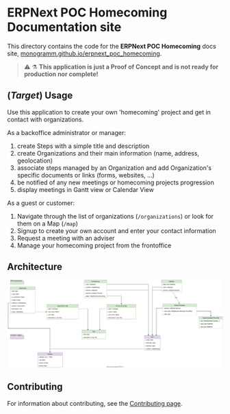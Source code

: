 # **ERPNext POC Homecoming** Documentation site

This directory contains the code for the **ERPNext POC Homecoming** docs site, [monogramm.github.io/erpnext_poc_homecoming](https://monogramm.github.io/erpnext_poc_homecoming).

> :warning: :alembic: **This application is just a Proof of Concept and is not ready for production nor complete!**

## (_Target_) Usage

Use this application to create your own 'homecoming' project and get in contact with organizations.

As a backoffice administrator or manager:
1. create Steps with a simple title and description
1. create Organizations and their main information (name, address, geolocation)
1. associate steps managed by an Organization and add Organization's specific documents or links (forms, websites, ...)
1. be notified of any new meetings or homecoming projects progression
1. display meetings in Gantt view or Calendar View

As a guest or customer:
1. Navigate through the list of organizations (`/organizations`) or look for them on a Map (`/map`)
1. Signup to create your own account and enter your contact information
1. Request a meeting with an adviser
1. Manage your homecoming project from the frontoffice

## Architecture

![Architecture](architecture.svg)

## Contributing

For information about contributing, see the [Contributing page](https://github.com/Monogramm/erpnext_poc_homecoming/blob/master/CONTRIBUTING.md).
